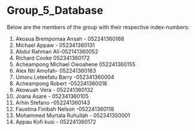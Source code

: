 # Group_5_Database
Below are the members of the group with their respective index-numbers:
1. Akosua Brempomaa Ansah - 052241360168
2. ⁠Michael Appaw - 052341360131
3. ⁠Abdul Rahman Ali-052141360052
4. Richard Cooke
       052341360172
5. Acheampong Michael Owoahene  052241360155
6. ⁠Alex Nti Amofah- 052241360163
7. Umoru Leteefatu Barry -052341360004
8. Acheampong Robert -052241360016
9. ⁠Akowuah Vera - 052241360132
10. Joana Asare - 052341360105
11. ⁠Arhin Stefano -052241360143
12. Faustina Finibah Nelson -052241360118 
13. Mohammed Murtala Ruhullah - 052341350001
14. Appau Kofi kusi - 052241360172
